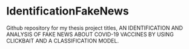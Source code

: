 # IdentificationFakeNews
Github repository for my thesis project titles, AN IDENTIFICATION AND ANALYSIS OF FAKE NEWS ABOUT COVID-19 VACCINES BY USING CLICKBAIT AND A CLASSIFICATION MODEL.
